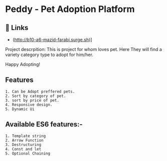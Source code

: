 # Peddy - Pet Adoption Platform

## 🔗 Links
- (http://b10-a6-mazid-farabi.surge.sh)]


Project descrpition: This is project for whom loves pet. Here They will find a variety category type to adopt for him/her. 

Happy Adopting!

## Features

    1. Can be Adopt preffered pets.
    2. Sort by category of pet.
    3. sort by price of pet.
    4. Responsive design.
    5. Dynamic Ui


## Available ES6 features:-

    1. Template string
    2. Arrow Function
    3. Destructuring
    4. Const and let
    5. Optional Chaining
